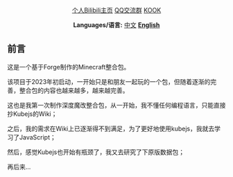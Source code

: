<div align="center">
  
[个人Bilibili主页](https://space.bilibili.com/256237451)  [QQ交流群](http://qm.qq.com/cgi-bin/qm/qr?_wv=1027&k=BLXxDVDcSaZjEf7RZwuve3nTRYaLiibA&authKey=xMXTiVWhMjumG1WFrE%2FQpVOPM5lAJUXOQi9Ycsz1Lzi%2Fbjo9PS9HKPMLCp5XGJ2R&noverify=0&group_code=1020087157)  [KOOK](https://kook.top/Fbqm4J)


**Languages/语言:** [中文](README.md) [**English**](README-en.md)
</div>


## 前言
这是一个基于Forge制作的Minecraft整合包。

该项目于2023年初启动，一开始只是和朋友一起玩的一个包，但随着逐渐的完善，整合包的内容也越来越多，越来越完善。

这也是我第一次制作深度魔改整合包，从一开始，我不懂任何编程语言，只能直接抄Kubejs的Wiki；

之后，我的需求在Wiki上已逐渐得不到满足，为了更好地使用kubejs，我就去学习了JavaScript；

然后，感觉Kubejs也开始有瓶颈了，我又去研究了下原版数据包；

再后来...
